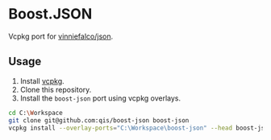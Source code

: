 # Boost.JSON
Vcpkg port for [vinniefalco/json](https://github.com/vinniefalco/json).

## Usage
1. Install [vcpkg](https://github.com/microsoft/vcpkg).
2. Clone this repository.
3. Install the `boost-json` port using vcpkg overlays.

```sh
cd C:\Workspace
git clone git@github.com:qis/boost-json boost-json
vcpkg install --overlay-ports="C:\Workspace\boost-json" --head boost-json
```
